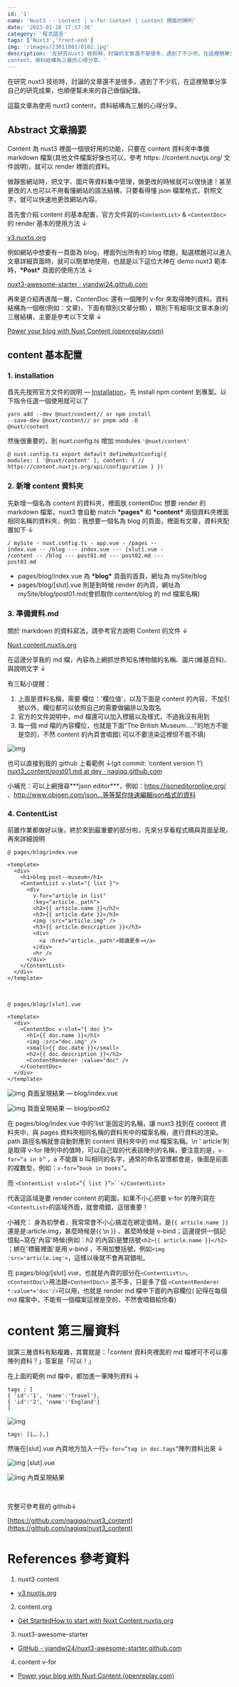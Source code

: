 ```yaml
---
id: '1'
name: 'Nuxt3 -- content | v-for content | content 裡面的陣列'
date: '2023-01-18 17:17:36'
category: '程式語言'
tags: ['Nuxt3','front-end']
img: '/images/23011801/0102.jpg'
description: '在研究nuxt3 技術時，討論的文章還不是很多，遇到了不少坑，在這裡簡單分享自己的研究成果，也順便幫未來的自己做個紀錄。這篇文章為使用nuxt3
content，資料結構為三層的心得分享。'
---
```


在研究 nuxt3 技術時，討論的文章還不是很多，遇到了不少坑，在這裡簡單分享自己的研究成果，也順便幫未來的自己做個紀錄。

這篇文章為使用 nuxt3 content，資料結構為三層的心得分享。

## Abstract 文章摘要

Content 為 nuxt3 裡面一個很好用的功能，只要在 content 資料夾中準備 markdown 檔案(其他文件檔案好像也可以，參考 https:
//content.nuxtjs.org/ 文件說明)，就可以 render 裡面的資料。

做靜態網站時，把文字、圖片等資料集中管理，做更改的時候就可以很快速！甚至更改的人也可以不用看懂網站的語法結構，只要看得懂 json 檔案格式，對照文字，就可以快速地更改網站內容。

首先會介紹 content 的基本配置，官方文件寫的`<ContentList>` & `<ContentDoc>` 的 render 基本的使用方法 ↓

[v3.nuxtjs.org](https://v3.nuxtjs.org/guide/directory-structure/content#content-directory)

例如網站中想要有一頁面為 blog，裡面列出所有的 blog 標題，點選標題可以進入文章詳細頁面時，就可以簡單地使用，也就是以下這位大神在 demo
nuxt3 範本時，**\*Post\*** 頁面的使用方法 ↓

[nuxt3-awesome-starter · viandwi24.github.com](https://github.com/viandwi24/nuxt3-awesome-starter/blob/main/pages/post/index.vue)

再來是介紹再進階一層，ContenDoc 還有一個陣列 v-for 來取得陣列資料。資料結構為一個根(例如：文章)，下面有類別(文章分類)
，類別下有細項(文章本身)的三層結構，主要是參考以下文章 ↓

[Power your blog with Nuxt Content (openreplay.com)](https://blog.openreplay.com/power-your-blog-with-nuxt-content)

## content 基本配置

### 1. installation

首先先按照官方文件的說明 — [Installation](https://v3.nuxtjs.org/guide/directory-structure/content#installation)，先 install
npm content 到專案。以下指令任選一個使用就可以了

```vue
yarn add --dev @nuxt/content// or npm install
--save-dev @nuxt/content// or pnpm add -D
@nuxt/content
```

然後很重要的，到 nuxt.config.ts 增加 modules `'@nuxt/content'`

```vue
@ nuxt.config.ts export default defineNuxtConfig({
modules: [ '@nuxt/content' ], content: { //
https://content.nuxtjs.org/api/configuration } })
```

### 2. 新增 content 資料夾

先新增一個名為 content 的資料夾，裡面放 contentDoc 想要 render 的 markdown 檔案，nuxt3 會自動 match **\*pages\*** 和 **\*content\***
兩個資料夾裡面相同名稱的資料夾，例如：我想要一個名為 blog 的頁面，裡面有文章，資料夾配置如下 ↓

```vue
/ mySite - nuxt.config.ts - app.vue - /pages --
index.vue -- /blog --- index.vue --- [slut].vue -
/content -- /blog --- post01.md --- post02.md ---
post03.md
```

- pages/blog/index.vue 為 **\*blog\*** 頁面的首頁，網址為 mySite/blog
- pages/blog/[slut].vue 則是到時候 render 的內頁，網址為 mySite/blog/post01.md(會抓取你 content/blog 的 md 檔案名稱)

### 3. 準備資料.md

關於 markdown 的資料寫法，請參考官方說明 Content 的文件 ↓

[Nuxt content.nuxtjs.org](https://content.nuxtjs.org/guide/writing/markdown)

在這邊分享我的 md 檔，內容為上網抓世界知名博物館的名稱、圖片(維基百科)、與說明文字 ↓

有三點小提醒：

1. 上面是資料名稱，需要 欄位：'欄位值'，以及下面是 content 的內容，不加引號以外，欄位都可以依照自己的需要做編排以及取名
2. 官方的文件說明中，md 檔還可以加入標籤以及樣式，不過我沒有用到
3. 每一個 md 檔的內容欄位，也就是下面"The British Museum….."的地方不能是空的，不然 content 的內頁會噴錯(
   可以不要渲染這裡但不能不填)

![img](/images/23011801/0101.jpg)

也可以直接到我的 github 上看範例 ↓(git commit: ‘content version 1’)
[nuxt3_content/post01.md at dev · nagiqq.github.com](https://github.com/nagiqq/nuxt3_content/blob/dev/content/blog/post01.md)

小補充：可以上網搜尋**\*json editor\***，例如：https://jsoneditoronline.org/ 、http://www.objgen.com/json…等等幫你快速編輯json格式的資料

### 4. ContentList

前置作業都做好以後，終於來到最重要的部分啦，先來分享看程式碼與頁面呈現，再來詳細說明

```vue
@ pages/blog/index.vue

<template>
  <div>
    <h1>blog post--museum</h1>
    <ContentList v-slot="{ list }">
      <div
        v-for="article in list"
        :key="article._path">
        <h2>{{ article.name }}</h2>
        <h3>{{ article.date }}</h3>
        <img :src="article.img" />
        <h3>{{ article.description }}</h3>
        <div>
          <a :href="article._path">閱讀更多→</a>
        </div>
        <hr />
      </div>
    </ContentList>
  </div>
</template>
```

<br/>

```vue
@ pages/blog/[slut].vue

<template>
  <div>
    <ContentDoc v-slot="{ doc }">
      <h1>{{ doc.name }}</h1>
      <img :src="doc.img" />
      <small>{{ doc.date }}</small>
      <h2>{{ doc.description }}</h2>
      <ContentRenderer :value="doc" />
    </ContentDoc>
  </div>
</template>
```

![img](/images/23011801/0102.jpg)
頁面呈現結果 — blog/index.vue

![img](/images/23011801/0103.jpg)
頁面呈現結果 — blog/post02

在 pages/blog/index.vue 中的'list'是固定的名稱，讓 nuxt3
找到在 content 資料夾中，與 pages 資料夾相同名稱的資料夾中的檔案名稱，進行資料的渲染。path 路徑名稱就會自動對應到 content 資料夾中的 md 檔案名稱。\n '
article'則是取得 v-for 陣列中的值時，可以自己取的代表該陣列的名稱，要注意的是，`v-for=”a in b”`
，a 不能跟 b 叫相同的名字，通常的命名習慣都會是，後面是前面的複數型，例如：`v-for=”book in books”`。

而 ` <ContentList v-slot=”{ list }”>``</ContentList> `

代表這區域是要 render content 的範圍，如果不小心把要 v-for 的陣列寫在`<ContentList>`的區域外面，就會噴錯，這很重要！

小補充： 身為初學者，我常常會不小心搞混在綁定值時，是`{{ article.name }}` 還是是:article.img，甚麼時候是\{\{ \n \}\}
、甚麼時候是 v-bind；這邊提供一個記憶點~寫在\'內容\'時候(例如：h2 的內容)是雙括號`<h2>{{ article.name }}</h2>`
；綁在\'標籤裡面\'是用 v-bind ，不用加雙括號，例如`<img :src='article.img'>`，這樣以後就不會再寫錯啦。

在 pages/blog/[slut].vue，也就是內頁的部分在`<ContentList\>`，`<ContentDoc\>`用法跟`<ContentDoc\>`
差不多，只是多了個 `<ContentRenderer *:value*='doc'/>`可以用，也就是 render md 檔中下面的內容欄位(
記得在每個 md 檔案中，不能有一個檔案這裡是空的，不然會噴錯給你看)

# content 第三層資料

說第三層資料有點複雜，其實就是：「content 資料夾裡面的 md 檔裡可不可以塞陣列資料？」答案是「可以！」

在上面的範例 md 檔中，都加進一筆陣列資料 ↓

```
tags : [
{ 'id':'1', 'name':'Travel'},
{ 'id':'2', 'name':'England'}
]
```

![img](/images/23011801/0104.jpg)

`tags: [{….},]`

然後在[slut].vue 內頁地方加入一行`v-for=”tag in doc.tags”`陣列資料出來 ↓

![img](/images/23011801/0105.jpg)
[slut].vue

![img](/images/23011801/0106.jpg)
內頁呈現結果

<br/>

完整可參考我的 github↓

[https://github.com/nagiqq/nuxt3_content](https://github.com/nagiqq/nuxt3_content)

# References 參考資料

1. nuxt3 content

- [v3.nuxtjs.org](https://v3.nuxtjs.org/guide/directory-structure/content#content-directory)

2. content.org

- [Get StartedHow to start with Nuxt Content.nuxtjs.org](https://content.nuxtjs.org/get-started)

3. nuxt3-awesome-starter

- [GitHub - viandwi24/nuxt3-awesome-starter.github.com](https://github.com/viandwi24/nuxt3-awesome-starter)

4. content v-for

- [Power your blog with Nuxt Content (openreplay.com)](https://blog.openreplay.com/power-your-blog-with-nuxt-content)
